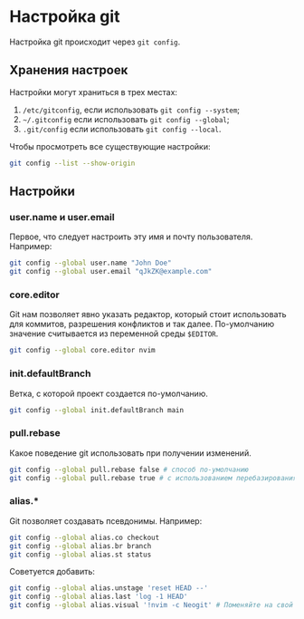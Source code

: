 # Настройка git

Настройка git происходит через `git config`.

## Хранения настроек

Настройки могут храниться в трех местах:

1. `/etc/gitconfig`, если использовать `git config --system`;
2. `~/.gitconfig` если использовать `git config --global`;
3. `.git/config` если использовать `git config --local`.

Чтобы просмотреть все существующие настройки:

```bash
git config --list --show-origin
```

## Настройки

### user.name и user.email

Первое, что следует настроить эту имя и почту пользователя. Например:

```bash
git config --global user.name "John Doe"
git config --global user.email "qJkZK@example.com"
```

### core.editor

Git нам позволяет явно указать редактор, который стоит использовать для коммитов, разрешения конфликтов и так далее.
По-умолчанию значение считывается из переменной среды `$EDITOR`.

```bash
git config --global core.editor nvim
```

### init.defaultBranch

Ветка, с которой проект создается по-умолчанию.

```bash
git config --global init.defaultBranch main
```

### pull.rebase

Какое поведение git использовать при получении изменений.

```bash
git config --global pull.rebase false # способ по-умолчанию
git config --global pull.rebase true # с использованием перебазирования
```

### alias.*

Git позволяет создавать псевдонимы. Например:

```bash
git config --global alias.co checkout
git config --global alias.br branch
git config --global alias.st status
```

Советуется добавить:

```bash
git config --global alias.unstage 'reset HEAD --'
git config --global alias.last 'log -1 HEAD'
git config --global alias.visual '!nvim -c Neogit' # Поменяйте на свой редактор
```
